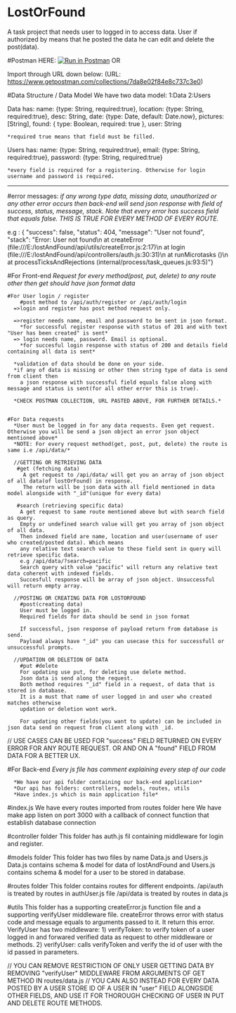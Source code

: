 # LostOrFound
A task project that needs user to logged in to access data. User if authorized by means that he posted the data he can edit and delete the post(data).

#Postman HERE:
[![Run in Postman](https://run.pstmn.io/button.svg)](https://app.getpostman.com/run-collection/7da8e02f84e8c737c3e0?action=collection%2Fimport)
OR

Import through URL down below:
(URL: https://www.getpostman.com/collections/7da8e02f84e8c737c3e0)


#Data Structure / Data Model
  We have two data model:
    1:Data
    2:Users
  
  Data has:
    name: {type: String, required:true},
    location: {type: String, required:true},
    desc: String,
    date: {type: Date, default: Date.now},
    pictures: [String],
    found: { type: Boolean, required: true },
    user: String
    
    *required true means that field must be filled.
    
   Users has:
    name: {type: String, required:true},
    email: {type: String, required:true},
    password: {type: String, required:true}
    
    *every field is required for a registering. Otherwise for login username and password is required.
 
 ----------------------------------------------------------------------------------------------------------------------
 #error messages:
    *if any wrong type data, missing data, unauthorized or any other error occurs then back-end will send
    json response with field of success, status, message, stack. Note that every error has success field that equals false. THIS
    IS TRUE FOR EVERY METHOD OF EVERY ROUTE.*

e.g : {
    "success": false,
    "status": 404,
    "message": "User not found",
    "stack": "Error: User not found\n    at createError (file:///E:/lostAndFound/api/utils/createError.js:2:17)\n    at login (file:///E:/lostAndFound/api/controllers/auth.js:30:31)\n    at runMicrotasks (<anonymous>)\n    at processTicksAndRejections (internal/process/task_queues.js:93:5)"}
 
 #For Front-end
  *Request for every method(post, put, delete) to any route other then get should have json format data*
    
    #For User login / register 
        #post method to /api/auth/register or /api/auth/login 
      =>login and register has post method request only.

      =>register needs name, email and password to be sent in json format.
        *for successful register response with status of 201 and with text "User has been created" is sent*
      => login needs name, password. Email is optional.
        *for succesful login response with status of 200 and details field containing all data is sent*
  
      *validation of data should be done on your side.
      *if any of data is missing or other then string type of data is send from client then
        a json response with successful field equals false along with message and status is sent(for all other error this is true).
      
      *CHECK POSTMAN COLLECTION, URL PASTED ABOVE, FOR FURTHER DETAILS.*
    
    
    #For Data requests
      *User must be logged in for any data requests. Even get request. Otherwise you will be send a json object an error json object mentioned above*
      *NOTE: For every request method(get, post, put, delete) the route is same i.e /api/data/*
        
      //GETTING OR RETRIEVING DATA
       #get (fetching data)
         A get request to /api/data/ will get you an array of json object of all data(of lostOrFound) in response.
         The return will be json data with all field mentioned in data model alongside with "_id"(unique for every data)
  
       #search (retrieving specific data)
        A get request to same route mentioned above but with search field as query.
        Empty or undefined search value will get you array of json object of all data.
        Then indexed field are name, location and user(username of user who created/posted data). Which means
        any relative text search value to these field sent in query will retrieve specific data. 
        e.g /api/data/?search=pacific
        Search query with value "pacific" will return any relative text data coherent with indexed fields.
        Succesfull response will be array of json object. Unsuccessful will return empty array.
        
      //POSTING OR CREATING DATA FOR LOSTORFOUND
        #post(creating data)
        User must be logged in.
        Required fields for data should be send in json format
        
        If successful, json response of payload return from database is send.
        Payload always have "_id" you can usecase this for successfull or unsuccessful prompts.
  
      //UPDATION OR DELETION OF DATA
        #put #delete
        For updating use put, for deleting use delete method.
        Json data is send along the request.
        Both method requires "_id" field in a request, of data that is stored in database.
        It is a must that name of user logged in and user who created matches otherwise
        updation or deletion wont work.
        
        For updating other fields(you want to update) can be included in json data send on request from client along with _id.
  
  // USE CASES CAN BE USED FOR "success" FIELD RETURNED ON EVERY ERROR FOR ANY ROUTE REQUEST. OR AND ON A "found" FIELD FROM DATA FOR A BETTER UX. 
        
    
        
      
#For Back-end
  *Every js file has comment explaining every step of our code*
  
      *We have our api folder containing our back-end application*
      *Our api has folders: controllers, models, routes, utils
      *Have index.js which is main application file*
      
  #index.js
        We have every routes imported from routes folder here
        We have make app listen on port 3000 with a callback of connect function that establish database connection
        
  #controller folder
        This folder has auth.js fil containing middleware for login and register.
  
  #models folder
        This folder has two files by name Data.js and Users.js
        Data.js contains schema & model for data of lostAndFound and Users.js contains schema & model for a user to be stored in database.
  
  #routes folder
        This folder contains routes for different endpoints.
        /api/auth is treated by routes in authUser.js file
        /api/data is treated by routes in data.js
  
  #utils
        This folder has a supporting createError.js function file and a supporting verifyUser middleware file.
        createError throws error with status code and message equals to arguments passed to it. It return this error.
        VerifyUser has two middleware: 
            1) verifyToken: to verify token of a user logged in and forwared verified data as request to other middleware or methods.
            2) verifyUser: calls verifyToken and verify the id of user with the id passed in parameters.
  
  // YOU CAN REMOVE RESTRICTION OF ONLY USER GETTING DATA BY REMOVING "verifyUser" MIDDLEWARE FROM ARGUMENTS OF GET METHOD IN routes/data.js
  // YOU CAN ALSO INSTEAD FOR EVERY DATA POSTED BY A USER STORE ID OF A USER IN "user" FIELD ALONGSIDE OTHER FIELDS, AND USE IT FOR THOROUGH CHECKING OF USER IN PUT        AND DELETE ROUTE METHODS.
  
  

